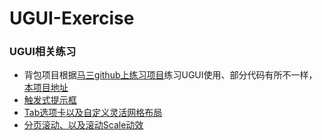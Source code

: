 # UGUI-Exercise
### UGUI相关练习

- 背包项目根据[马三github上练习项目](https://github.com/XINCGer/Unity3DTraining/tree/master/UGUITraining)练习UGUI使用、部分代码有所不一样，[本项目地址](https://github.com/hanxu11580/UGUI-Exercise/tree/main/Assets/Knapsack)
- [触发式提示框](https://github.com/hanxu11580/UGUI-Exercise/tree/main/Assets/CommonTips)
- [Tab选项卡以及自定义灵活网格布局](https://github.com/hanxu11580/UGUI-Exercise/tree/main/Assets/TabSystem)
- [分页滚动、以及滚动Scale动效](https://github.com/hanxu11580/UGUI-Exercise/tree/main/Assets/PagingScroll)
